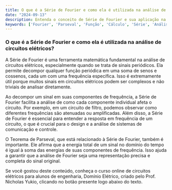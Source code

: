```yaml
---
title: O que é a Série de Fourier e como ela é utilizada na análise de circuitos elétricos?
date: "2024-09-13"
description: Entenda o conceito de Série de Fourier e sua aplicação na análise de circuitos elétricos.
keywords: ['Fourier', 'Parseval', 'Função', 'Cálculo', 'Série', 'Análise', 'elétrico']
---
```


### O que é a Série de Fourier e como ela é utilizada na análise de circuitos elétricos?

A Série de Fourier é uma ferramenta matemática fundamental na análise de circuitos elétricos, especialmente quando se trata de sinais periódicos. Ela permite decompor qualquer função periódica em uma soma de senos e cossenos, cada um com uma frequência específica. Isso é extremamente útil porque muitos sinais em circuitos elétricos podem ser complexos e não triviais de analisar diretamente.

Ao decompor um sinal em suas componentes de frequência, a Série de Fourier facilita a análise de como cada componente individual afeta o circuito. Por exemplo, em um circuito de filtro, podemos observar como diferentes frequências são atenuadas ou amplificadas. Além disso, a Série de Fourier é essencial para entender a resposta em frequência de um circuito, o que é crucial para o design e a análise de sistemas de comunicação e controle.

O Teorema de Parseval, que está relacionado à Série de Fourier, também é importante. Ele afirma que a energia total de um sinal no domínio do tempo é igual à soma das energias de suas componentes de frequência. Isso ajuda a garantir que a análise de Fourier seja uma representação precisa e completa do sinal original.

Se você gostou deste conteúdo, conheça o curso online de circuitos elétricos para alunos de engenharia, Domínio Elétrico, criado pelo Prof. Nicholas Yukio, clicando no botão presente logo abaixo do texto.
